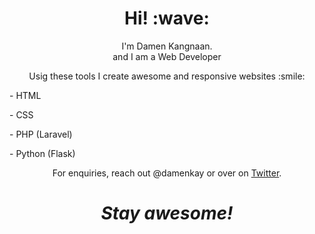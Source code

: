 <h1 align='center'> Hi! :wave:</h1>
<p align='center'>
I'm Damen Kangnaan. <br> and I am a Web Developer 
</p>
<p align= 'center'>Usig these tools I create awesome and responsive websites :smile:</p>
<p>- HTML </p>
<p>- CSS</p>
<p>- PHP (Laravel)</p>
<p>- Python (Flask)</p>

<p align='center'>For enquiries, reach out @damenkay or over on <a href="https://twitter.com/damenkay">Twitter</a>.</p>

<h1 align='center'><i>Stay awesome!</i></h1>


